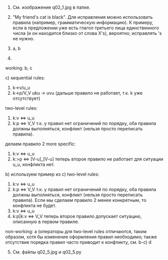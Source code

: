 


1.  См. изображение q02_1.jpg в папке.

2. "My friend's cat is black".
Для исправления можно использовать правила (например, грамматическую информацию). К примеру, если в предложении уже есть глагол третьего лица единственного числа (и он находится близко от слова X's), вероятно, исправлять 's не нужно.

3. a, b

4. 
working:
b, с

c) 
sequential rules:
1. k->v/u_u
2. k->p/V_V
uku -> uvu (дальше правило не работает, т.к. k уже отсутствует)

two-level rules:
1. k:v <=> u_u
2. k:p <=> V_V
т.к. у правил нет ограничений по порядку, оба правила должны выполняться, конфликт (нельзя просто переписать правила).

делаем правило 2 more specific:
1. k:v <=> u_u
2. k:>p <=> [V-u]_[V-u]
теперь второе правило не работает для ситуации u_u, конфликта нет. 

b) используем пример из с)
two-level rules:
1. k:v <=> u_u
2. k:p <=> V_V
т.к. у правил нет ограничений по порядку, оба правила должны выполняться, конфликт (нельзя просто переписать правила).
Если мы сделаем правило 2 менее конкретным, то конфликта не будет.
1. k:v <=> u_u
2. k:p|k:v <=> V_V
теперь второе правило допускает ситуацию, описанную в первом правиле.

non-working:
a (операторы для two-level rules отличаются, таким образом, хотя бы изменение оформления правил необходимо; также отсутствие порядка правил часто приводит к конфликту, см. b-c)
d 

5. См. файлы q02_5.jpg и q02_5.py
